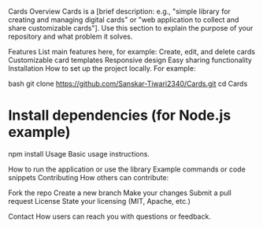 Cards
Overview
Cards is a [brief description: e.g., "simple library for creating and managing digital cards" or "web application to collect and share customizable cards"].
Use this section to explain the purpose of your repository and what problem it solves.

Features
List main features here, for example:
Create, edit, and delete cards
Customizable card templates
Responsive design
Easy sharing functionality
Installation
How to set up the project locally. For example:

bash
git clone https://github.com/Sanskar-Tiwari2340/Cards.git
cd Cards
# Install dependencies (for Node.js example)
npm install
Usage
Basic usage instructions.

How to run the application or use the library
Example commands or code snippets
Contributing
How others can contribute:

Fork the repo
Create a new branch
Make your changes
Submit a pull request
License
State your licensing (MIT, Apache, etc.)

Contact
How users can reach you with questions or feedback.
